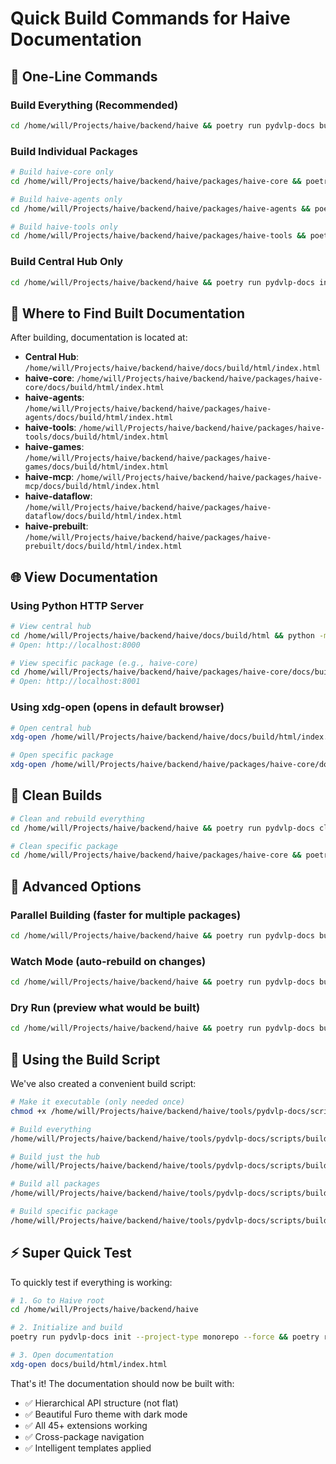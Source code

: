 # Quick Build Commands for Haive Documentation

## 🚀 One-Line Commands

### Build Everything (Recommended)

```bash
cd /home/will/Projects/haive/backend/haive && poetry run pydvlp-docs build --all
```

### Build Individual Packages

```bash
# Build haive-core only
cd /home/will/Projects/haive/backend/haive/packages/haive-core && poetry run pydvlp-docs init --force && poetry run pydvlp-docs build

# Build haive-agents only
cd /home/will/Projects/haive/backend/haive/packages/haive-agents && poetry run pydvlp-docs init --force && poetry run pydvlp-docs build

# Build haive-tools only
cd /home/will/Projects/haive/backend/haive/packages/haive-tools && poetry run pydvlp-docs init --force && poetry run pydvlp-docs build
```

### Build Central Hub Only

```bash
cd /home/will/Projects/haive/backend/haive && poetry run pydvlp-docs init --project-type central-hub && poetry run pydvlp-docs build --hub-only
```

## 📁 Where to Find Built Documentation

After building, documentation is located at:

- **Central Hub**: `/home/will/Projects/haive/backend/haive/docs/build/html/index.html`
- **haive-core**: `/home/will/Projects/haive/backend/haive/packages/haive-core/docs/build/html/index.html`
- **haive-agents**: `/home/will/Projects/haive/backend/haive/packages/haive-agents/docs/build/html/index.html`
- **haive-tools**: `/home/will/Projects/haive/backend/haive/packages/haive-tools/docs/build/html/index.html`
- **haive-games**: `/home/will/Projects/haive/backend/haive/packages/haive-games/docs/build/html/index.html`
- **haive-mcp**: `/home/will/Projects/haive/backend/haive/packages/haive-mcp/docs/build/html/index.html`
- **haive-dataflow**: `/home/will/Projects/haive/backend/haive/packages/haive-dataflow/docs/build/html/index.html`
- **haive-prebuilt**: `/home/will/Projects/haive/backend/haive/packages/haive-prebuilt/docs/build/html/index.html`

## 🌐 View Documentation

### Using Python HTTP Server

```bash
# View central hub
cd /home/will/Projects/haive/backend/haive/docs/build/html && python -m http.server 8000
# Open: http://localhost:8000

# View specific package (e.g., haive-core)
cd /home/will/Projects/haive/backend/haive/packages/haive-core/docs/build/html && python -m http.server 8001
# Open: http://localhost:8001
```

### Using xdg-open (opens in default browser)

```bash
# Open central hub
xdg-open /home/will/Projects/haive/backend/haive/docs/build/html/index.html

# Open specific package
xdg-open /home/will/Projects/haive/backend/haive/packages/haive-core/docs/build/html/index.html
```

## 🧹 Clean Builds

```bash
# Clean and rebuild everything
cd /home/will/Projects/haive/backend/haive && poetry run pydvlp-docs clean --all && poetry run pydvlp-docs build --all

# Clean specific package
cd /home/will/Projects/haive/backend/haive/packages/haive-core && poetry run pydvlp-docs clean && poetry run pydvlp-docs build
```

## 🔧 Advanced Options

### Parallel Building (faster for multiple packages)

```bash
cd /home/will/Projects/haive/backend/haive && poetry run pydvlp-docs build --all --parallel
```

### Watch Mode (auto-rebuild on changes)

```bash
cd /home/will/Projects/haive/backend/haive && poetry run pydvlp-docs build --watch
```

### Dry Run (preview what would be built)

```bash
cd /home/will/Projects/haive/backend/haive && poetry run pydvlp-docs build --all --dry-run
```

## 📝 Using the Build Script

We've also created a convenient build script:

```bash
# Make it executable (only needed once)
chmod +x /home/will/Projects/haive/backend/haive/tools/pydvlp-docs/scripts/build-haive-docs.sh

# Build everything
/home/will/Projects/haive/backend/haive/tools/pydvlp-docs/scripts/build-haive-docs.sh all

# Build just the hub
/home/will/Projects/haive/backend/haive/tools/pydvlp-docs/scripts/build-haive-docs.sh hub

# Build all packages
/home/will/Projects/haive/backend/haive/tools/pydvlp-docs/scripts/build-haive-docs.sh packages

# Build specific package
/home/will/Projects/haive/backend/haive/tools/pydvlp-docs/scripts/build-haive-docs.sh haive-core
```

## ⚡ Super Quick Test

To quickly test if everything is working:

```bash
# 1. Go to Haive root
cd /home/will/Projects/haive/backend/haive

# 2. Initialize and build
poetry run pydvlp-docs init --project-type monorepo --force && poetry run pydvlp-docs build --all

# 3. Open documentation
xdg-open docs/build/html/index.html
```

That's it! The documentation should now be built with:

- ✅ Hierarchical API structure (not flat)
- ✅ Beautiful Furo theme with dark mode
- ✅ All 45+ extensions working
- ✅ Cross-package navigation
- ✅ Intelligent templates applied
